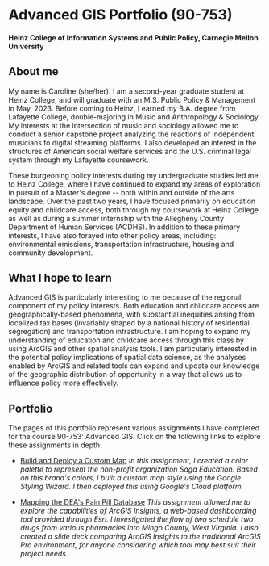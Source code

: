 # Advanced GIS Portfolio (90-753)
#### Heinz College of Information Systems and Public Policy, Carnegie Mellon University

## About me
My name is Caroline (she/her). I am a second-year graduate student at Heinz College, and will graduate with an M.S. Public Policy & Management in May, 2023. Before coming to Heinz, I earned my B.A. degree from Lafayette College, double-majoring in Music and Anthropology & Sociology. My interests at the intersection of music and sociology allowed me to conduct a senior capstone project analyzing the reactions of independent musicians to digital streaming platforms. I also developed an interest in the structures of American social welfare services and the U.S. criminal legal system through my Lafayette coursework.

These burgeoning policy interests during my undergraduate studies led me to Heinz College, where I have continued to expand my areas of exploration in pursuit of a Master's degree -- both within and outside of the arts landscape. Over the past two years, I have focused primarily on education equity and childcare access, both through my coursework at Heinz College as well as during a summer internship with the Allegheny County Department of Human Services (ACDHS). In addition to these primary interests, I have also forayed into other policy areas, including: environmental emissions, transportation infrastructure, housing and community development.

## What I hope to learn
Advanced GIS is particularly interesting to me because of the regional component of my policy interests. Both education and childcare access are geographically-based phenomena, with substantial inequities arising from localized tax bases (invariably shaped by a national history of residential segregation) and transportation infrastructure. I am hoping to expand my understanding of education and childcare access through this class by using ArcGIS and other spatial analysis tools. I am particularly interested in the potential policy implications of spatial data science, as the analyses enabled by ArcGIS and related tools can expand and update our knowledge of the geographic distribution of opportunity in a way that allows us to influence policy more effectively. 

## Portfolio
The pages of this portfolio represent various assignments I have completed for the course 90-753: Advanced GIS. Click on the following links to explore these assignments in depth:

+ [Build and Deploy a Custom Map](https://c-sabin.github.io/AdvancedGIS_Portfolio/NonProfitWebpage-HW2)
  *In this assignment, I created a color palette to represent the non-profit organization Saga Education. Based on this brand's colors, I built a custom map style using the Google Styling Wizard. I then deployed this using Google's Cloud platform.*
  
+ [Mapping the DEA's Pain Pill Database](https://c-sabin.github.io/AdvancedGIS_Portfolio/PainPillsWV-HW3)
  *This assignment allowed me to explore the capabilities of ArcGIS Insights, a web-based dashboarding tool provided through Esri. I investigated the flow of two schedule two drugs from various pharmacies into Mingo County, West Virginia. I also created a slide deck comparing ArcGIS Insights to the traditional ArcGIS Pro environment, for anyone considering which tool may best suit their project needs.*
